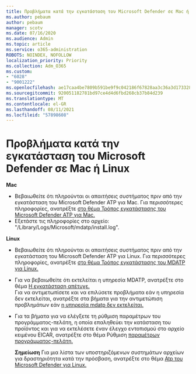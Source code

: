 ```yaml
---
title: Προβλήματα κατά την εγκατάσταση του Microsoft Defender σε Mac ή Linux
ms.author: pebaum
author: pebaum
manager: scotv
ms.date: 07/16/2020
ms.audience: Admin
ms.topic: article
ms.service: o365-administration
ROBOTS: NOINDEX, NOFOLLOW
localization_priority: Priority
ms.collection: Adm_O365
ms.custom:
- "6028"
- "9001222"
ms.openlocfilehash: ae17caa4be7809b591be9f9c042186f67828aa3c36a3d17332806e4d92545dc6
ms.sourcegitcommit: 920051182781bd97ce4d4d6fbd268cb37b84d239
ms.translationtype: MT
ms.contentlocale: el-GR
ms.lasthandoff: 08/11/2021
ms.locfileid: "57898608"
---
```

# <a name="issues-installing-microsoft-defender-on-mac-or-linux"></a>Προβλήματα κατά την εγκατάσταση του Microsoft Defender σε Mac ή Linux

**Mac**

- Βεβαιωθείτε ότι πληρούνται οι απαιτήσεις συστήματος πριν από την εγκατάσταση του Microsoft Defender ATP για Mac. Για περισσότερες πληροφορίες, ανατρέξτε [στο θέμα Τρόπος εγκατάστασης του Microsoft Defender ATP για Mac.](https://docs.microsoft.com/windows/security/threat-protection/microsoft-defender-atp/microsoft-defender-atp-mac#how-to-install-microsoft-defender-atp-for-mac)  
- Εξετάστε τις πληροφορίες στο αρχείο: "/Library/Logs/Microsoft/mdatp/install.log".

**Linux**

- Βεβαιωθείτε ότι πληρούνται οι απαιτήσεις συστήματος πριν από την εγκατάσταση του Microsoft Defender ATP για Linux. Για περισσότερες πληροφορίες, ανατρέξτε [στο θέμα Τρόπος εγκατάστασης του MDATP για Linux.](https://docs.microsoft.com/windows/security/threat-protection/microsoft-defender-atp/microsoft-defender-atp-linux#system-requirements) 
- Για να βεβαιωθείτε ότι εκτελείται η υπηρεσία MDATP, ανατρέξτε στο θέμα [Η εγκατάσταση απέτυχε.](https://docs.microsoft.com/windows/security/threat-protection/microsoft-defender-atp/linux-support-install#installation-failed)  
    Για να αντιμετωπίσετε και να επιλύσετε προβλήματα εάν η υπηρεσία δεν εκτελείται, ανατρέξτε στα βήματα για την αντιμετώπιση προβλημάτων εάν [η υπηρεσία mdatp δεν εκτελείται.](https://docs.microsoft.com/windows/security/threat-protection/microsoft-defender-atp/linux-support-install#steps-to-troubleshoot-if-mdatp-service-isnt-running)
- Για τα βήματα για να ελέγξετε τη ρύθμιση παραμέτρων του προγράμματος-πελάτη, η οποία επαληθεύει την κατάσταση του προϊόντος και για να εκτελέσετε έναν έλεγχο εντοπισμού στο αρχείο κειμένου EICAR, ανατρέξτε στο θέμα Ρύθμιση [παραμέτρων προγράμματος-πελάτη.](https://docs.microsoft.com/windows/security/threat-protection/microsoft-defender-atp/linux-install-manually#client-configuration)  

    **Σημείωση** Για μια λίστα των υποστηριζόμενων συστημάτων αρχείων για δραστηριότητα κατά την πρόσβαση, ανατρέξτε στο θέμα [Atp του Microsoft Defender για Linux.](https://docs.microsoft.com/windows/security/threat-protection/microsoft-defender-atp/microsoft-defender-atp-linux#system-requirements)